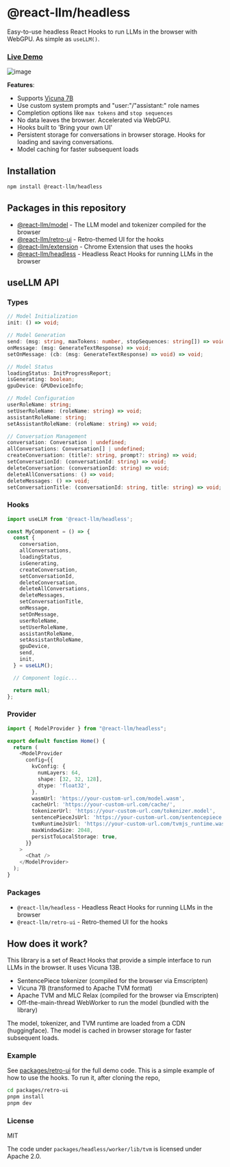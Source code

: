 # @react-llm/headless

Easy-to-use headless React Hooks to run LLMs in the browser with WebGPU. As simple as `useLLM()`.

### [**Live Demo**](https://chat.matt-rickard.com)

![image](assets/demo.webp)

**Features**:

* Supports [Vicuna 7B](https://lmsys.org/blog/2023-03-30-vicuna/)
* Use custom system prompts and "user:"/"assistant:" role names
* Completion options like `max tokens` and `stop sequences`
* No data leaves the browser. Accelerated via WebGPU.
* Hooks built to 'Bring your own UI'
* Persistent storage for conversations in browser storage. Hooks for loading and saving conversations.
* Model caching for faster subsequent loads

## Installation

```bash
npm install @react-llm/headless
```

## Packages in this repository
- [@react-llm/model](packages/model) - The LLM model and tokenizer compiled for the browser
- [@react-llm/retro-ui](packages/retro-ui) - Retro-themed UI for the hooks
- [@react-llm/extension](packages/extension) - Chrome Extension that uses the hooks
- [@react-llm/headless](packages/headless) - Headless React Hooks for running LLMs in the browser


## **useLLM** API
### Types
```typescript
// Model Initialization
init: () => void;

// Model Generation
send: (msg: string, maxTokens: number, stopSequences: string[]) => void;
onMessage: (msg: GenerateTextResponse) => void;
setOnMessage: (cb: (msg: GenerateTextResponse) => void) => void;

// Model Status
loadingStatus: InitProgressReport;
isGenerating: boolean;
gpuDevice: GPUDeviceInfo;

// Model Configuration
userRoleName: string;
setUserRoleName: (roleName: string) => void;
assistantRoleName: string;
setAssistantRoleName: (roleName: string) => void;

// Conversation Management
conversation: Conversation | undefined;
allConversations: Conversation[] | undefined;
createConversation: (title?: string, prompt?: string) => void;
setConversationId: (conversationId: string) => void;
deleteConversation: (conversationId: string) => void;
deleteAllConversations: () => void;
deleteMessages: () => void;
setConversationTitle: (conversationId: string, title: string) => void;
```

### Hooks
```typescript
import useLLM from '@react-llm/headless';

const MyComponent = () => {
  const {
    conversation,
    allConversations,
    loadingStatus,
    isGenerating,
    createConversation,
    setConversationId,
    deleteConversation,
    deleteAllConversations,
    deleteMessages,
    setConversationTitle,
    onMessage,
    setOnMessage,
    userRoleName,
    setUserRoleName,
    assistantRoleName,
    setAssistantRoleName,
    gpuDevice,
    send,
    init,
  } = useLLM();

  // Component logic...

  return null;
};
```

### Provider
```typescript
import { ModelProvider } from "@react-llm/headless";

export default function Home() {
  return (
    <ModelProvider
      config={{
        kvConfig: {
          numLayers: 64,
          shape: [32, 32, 128],
          dtype: 'float32',
        },
        wasmUrl: 'https://your-custom-url.com/model.wasm',
        cacheUrl: 'https://your-custom-url.com/cache/',
        tokenizerUrl: 'https://your-custom-url.com/tokenizer.model',
        sentencePieceJsUrl: 'https://your-custom-url.com/sentencepiece.js',
        tvmRuntimeJsUrl: 'https://your-custom-url.com/tvmjs_runtime.wasi.js',
        maxWindowSize: 2048,
        persistToLocalStorage: true,
      }}
    >
      <Chat />
    </ModelProvider>
  );
}
```

### Packages

* `@react-llm/headless` - Headless React Hooks for running LLMs in the browser
* `@react-llm/retro-ui` - Retro-themed UI for the hooks

## How does it work?

This library is a set of React Hooks that provide a simple interface to run LLMs in the browser. It uses Vicuna 13B.

* SentencePiece tokenizer (compiled for the browser via Emscripten)
* Vicuna 7B (transformed to Apache TVM format)
* Apache TVM and MLC Relax (compiled for the browser via Emscripten)
* Off-the-main-thread WebWorker to run the model (bundled with the library)


The model, tokenizer, and TVM runtime are loaded from a CDN (huggingface). The model is cached in browser storage for faster subsequent loads.




### Example
See [packages/retro-ui](packages/retro-ui) for the full demo code. This is a simple example of how to use the hooks. To run it, after cloning the repo,

```bash
cd packages/retro-ui
pnpm install
pnpm dev
```


### License
MIT

The code under `packages/headless/worker/lib/tvm` is licensed under Apache 2.0.
